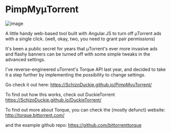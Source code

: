 # PimpMyμTorrent

![image](https://cloud.githubusercontent.com/assets/111710/6094341/92ea3e6a-af26-11e4-8146-3bca99ed278b.png)

A little handy web-based tool built with Angular.JS to turn off μTorrent ads with a single click. (well, okay, two, you need to grant pair permissions)

It's been a public secret for years that μTorrent's ever more invasive ads and flashy banners can be turned off with some simple tweaks in the advanced settings. 

I've reverse-engineered uTorrent's Torque API last year, and decided to take it a step further by implementing the possibility to change settings.

Go check it out here:
https://SchizoDuckie.github.io/PimpMyuTorrent/

To find out how this works, check out DuckieTorrent
https://SchizoDuckie.github.io/DuckieTorrent/

To find out more about Torque, you can check the (mostly defunct) website:
http://torque.bittorrent.com/

and the example github repo:
https://github.com/bittorrenttorque
